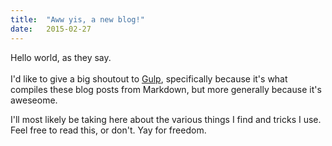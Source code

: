 ```yaml
---
title:  "Aww yis, a new blog!"
date:   2015-02-27
---
```

Hello world, as they say.
<br><br>
I'd like to give a big shoutout to [Gulp](http://gulpjs.com), specifically because it's what compiles these blog posts from Markdown, but more generally because it's aweseome.
 
I'll most likely be taking here about the various things I find and tricks I use. Feel free to read this, or don't. Yay for freedom.